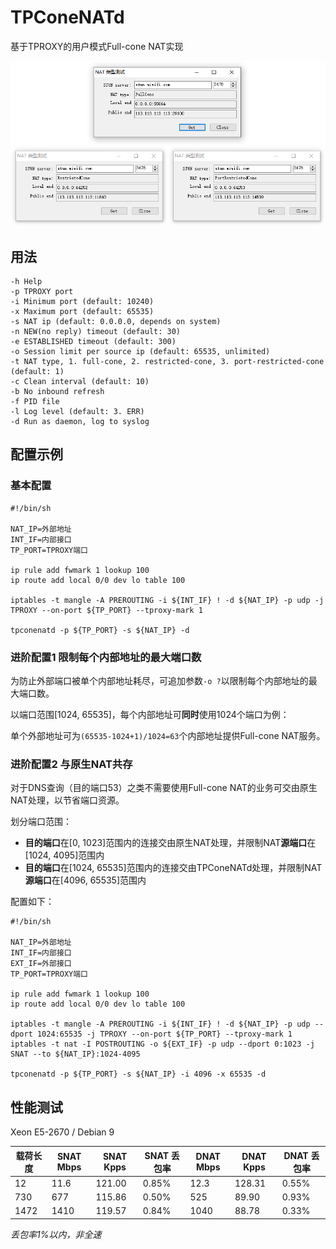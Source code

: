 # TPConeNATd
基于TPROXY的用户模式Full-cone NAT实现

![](https://raw.githubusercontent.com/claw6148/TPConeNATd/master/screenshot.png)

## 用法

```
-h Help
-p TPROXY port
-i Minimum port (default: 10240)
-x Maximum port (default: 65535)
-s NAT ip (default: 0.0.0.0, depends on system)
-n NEW(no reply) timeout (default: 30)
-e ESTABLISHED timeout (default: 300)
-o Session limit per source ip (default: 65535, unlimited)
-t NAT type, 1. full-cone, 2. restricted-cone, 3. port-restricted-cone (default: 1)
-c Clean interval (default: 10)
-b No inbound refresh
-f PID file
-l Log level (default: 3. ERR)
-d Run as daemon, log to syslog
```

## 配置示例

### 基本配置

```
#!/bin/sh

NAT_IP=外部地址
INT_IF=内部接口
TP_PORT=TPROXY端口

ip rule add fwmark 1 lookup 100
ip route add local 0/0 dev lo table 100

iptables -t mangle -A PREROUTING -i ${INT_IF} ! -d ${NAT_IP} -p udp -j TPROXY --on-port ${TP_PORT} --tproxy-mark 1

tpconenatd -p ${TP_PORT} -s ${NAT_IP} -d
```

### 进阶配置1 限制每个内部地址的最大端口数

为防止外部端口被单个内部地址耗尽，可追加参数`-o ?`以限制每个内部地址的最大端口数。

以端口范围[1024, 65535]，每个内部地址可**同时**使用1024个端口为例：

单个外部地址可为`(65535-1024+1)/1024=63`个内部地址提供Full-cone NAT服务。

### 进阶配置2 与原生NAT共存

对于DNS查询（目的端口53）之类不需要使用Full-cone NAT的业务可交由原生NAT处理，以节省端口资源。

划分端口范围：

- **目的端口**在[0, 1023]范围内的连接交由原生NAT处理，并限制NAT**源端口**在[1024, 4095]范围内
- **目的端口**在[1024, 65535]范围内的连接交由TPConeNATd处理，并限制NAT**源端口**在[4096, 65535]范围内

配置如下：

```
#!/bin/sh

NAT_IP=外部地址
INT_IF=内部接口
EXT_IF=外部接口
TP_PORT=TPROXY端口

ip rule add fwmark 1 lookup 100
ip route add local 0/0 dev lo table 100

iptables -t mangle -A PREROUTING -i ${INT_IF} ! -d ${NAT_IP} -p udp --dport 1024:65535 -j TPROXY --on-port ${TP_PORT} --tproxy-mark 1
iptables -t nat -I POSTROUTING -o ${EXT_IF} -p udp --dport 0:1023 -j SNAT --to ${NAT_IP}:1024-4095

tpconenatd -p ${TP_PORT} -s ${NAT_IP} -i 4096 -x 65535 -d
```

## 性能测试

Xeon E5-2670 / Debian 9

载荷长度 | SNAT Mbps | SNAT Kpps | SNAT 丢包率 | DNAT Mbps | DNAT Kpps | DNAT 丢包率
-|-|-|-|-|-|-
12 | 11.6 | 121.00 | 0.85% | 12.3 | 128.31 | 0.55%
730 | 677 | 115.86 | 0.50% | 525 | 89.90 | 0.93%
1472 | 1410 | 119.57 | 0.84% | 1040 | 88.78 | 0.33%

*丢包率1%以内，非全速*
